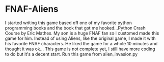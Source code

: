 # FNAF-Aliens
I started writing this game based off one of my favorite python programming books and the book that got me hooked...Python Crash Course by Eric Mathes. My son is a huge FNAF fan so I customed made this game for him. Instead of using Aliens, like the original game, I made it with his favorite FNAF characters. He liked the game for a whole 10 minutes and thought it was ok... This game is not complete yet, I still have more coding to do but it's a decent start.
Run this game from alien_invasion.py

